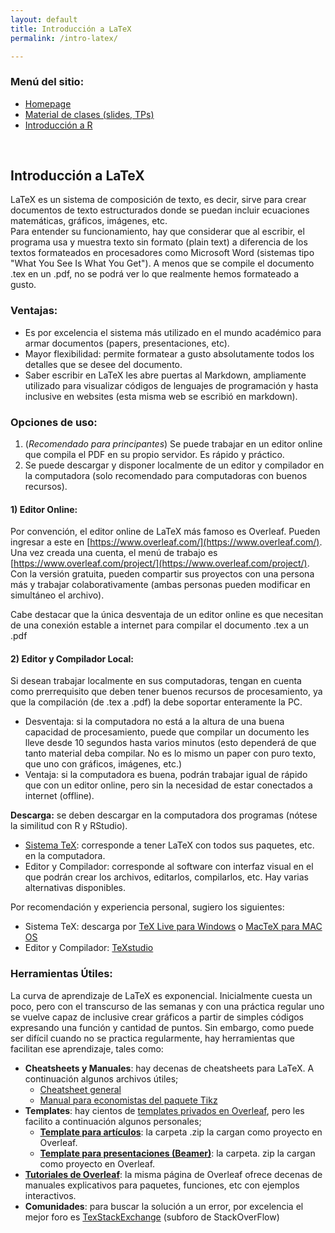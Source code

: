 ```yaml
---
layout: default
title: Introducción a LaTeX
permalink: /intro-latex/

---
```

### Menú del sitio: 
- [Homepage](./index.md)
- [Material de clases (slides, TPs)](./material.md)
- [Introducción a R](./intro-r.md)


&nbsp; 


## Introducción a LaTeX 

LaTeX es un sistema de composición de texto, es decir, sirve para crear documentos de texto estructurados donde se puedan incluir ecuaciones matemáticas, gráficos, imágenes, etc.  
Para entender su funcionamiento, hay que considerar que al escribir, el programa usa y muestra texto sin formato (plain text) a diferencia de los textos formateados en procesadores como Microsoft Word (sistemas tipo "What You See Is What You Get"). A menos que se compile el documento .tex en un .pdf, no se podrá ver lo que realmente hemos formateado a gusto.  


### Ventajas:
- Es por excelencia el sistema más utilizado en el mundo académico para armar documentos (papers, presentaciones, etc).
- Mayor flexibilidad: permite formatear a gusto absolutamente todos los detalles que se desee del documento.
- Saber escribir en LaTeX les abre puertas al Markdown, ampliamente utilizado para visualizar códigos de lenguajes de programación y hasta inclusive en websites (esta misma web se escribió en markdown).

### Opciones de uso:
1. (_Recomendado para principantes_) Se puede trabajar en un editor online que compila el PDF en su propio servidor. Es rápido y práctico.
2. Se puede descargar y disponer localmente de un editor y compilador en la computadora (solo recomendado para computadoras con buenos recursos).

#### 1) Editor Online:

Por convención, el editor online de LaTeX más famoso es Overleaf. Pueden ingresar a este en [https://www.overleaf.com/](https://www.overleaf.com/). Una vez creada una cuenta, el menú de trabajo es [https://www.overleaf.com/project/](https://www.overleaf.com/project/). Con la versión gratuita, pueden compartir sus proyectos con una persona más y trabajar colaborativamente (ambas personas pueden modificar en simultáneo el archivo).

Cabe destacar que la única desventaja de un editor online es que necesitan de una conexión estable a internet para compilar el documento .tex a un .pdf

#### 2) Editor y Compilador Local: 

Si desean trabajar localmente en sus computadoras, tengan en cuenta como prerrequisito que deben tener buenos recursos de procesamiento, ya que la compilación (de .tex a .pdf) la debe soportar enteramente la PC.
- Desventaja: si la computadora no está a la altura de una buena capacidad de procesamiento, puede que compilar un documento les lleve desde 10 segundos hasta varios minutos (esto dependerá de que tanto material deba compilar. No es lo mismo un paper con puro texto, que uno con gráficos, imágenes, etc.)
- Ventaja: si la computadora es buena, podrán trabajar igual de rápido que con un editor online, pero sin la necesidad de estar conectados a internet (offline).   

**Descarga:** se deben descargar en la computadora dos programas (nótese la similitud con R y RStudio).
- [Sistema TeX](https://www.latex-project.org/get/): corresponde a tener LaTeX con todos sus paquetes, etc. en la computadora.
- Editor y Compilador: corresponde al software con interfaz visual en el que podrán crear los archivos, editarlos, compilarlos, etc. Hay varias alternativas disponibles.

Por recomendación y experiencia personal, sugiero los siguientes:
- Sistema TeX: descarga por [TeX Live para Windows](https://tug.org/texlive/) o [MacTeX para MAC OS](https://tug.org/mactex/)
- Editor y Compilador: [TeXstudio](https://www.texstudio.org/)

### Herramientas Útiles:

La curva de aprendizaje de LaTeX es exponencial. Inicialmente cuesta un poco, pero con el transcurso de las semanas y con una práctica regular uno se vuelve capaz de inclusive crear gráficos a partir de simples códigos expresando una función y cantidad de puntos.
Sin embargo, como puede ser difícil cuando no se practica regularmente, hay herramientas que facilitan ese aprendizaje, tales como:
- **Cheatsheets y Manuales**: hay decenas de cheatsheets para LaTeX. A continuación algunos archivos útiles;
  - [Cheatsheet general](docs/material/CheatSheet-LaTeX.pdf)
  - [Manual para economistas del paquete Tikz](docs/material/Tikz-Economics.pdf)
- **Templates**: hay cientos de [templates privados en Overleaf](https://www.overleaf.com/latex/templates), pero les facilito a continuación algunos personales;
  - [**Template para artículos**](docs/material/Template_Article_Econ_Laboral.zip): la carpeta .zip la cargan como proyecto en Overleaf.
  - [**Template para presentaciones (Beamer)**](docs/material/Template_Beamer.zip): la carpeta. zip la cargan como proyecto en Overleaf.
- [**Tutoriales de Overleaf**](https://www.overleaf.com/learn): la misma página de Overleaf ofrece decenas de manuales explicativos para paquetes, funciones, etc con ejemplos interactivos.
- **Comunidades**: para buscar la solución a un error, por excelencia el mejor foro es [TexStackExchange](https://tex.stackexchange.com/) (subforo de StackOverFlow)





